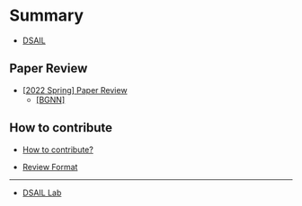 # Summary  

* [DSAIL](README.md)

## Paper Review  

* [\[2022 Spring\] Paper Review](paper-review/README.md)   
    * [\[BGNN\]](paper-review/2022-spring/bgnn.md)  

## How to contribute  

* [How to contribute?](how-to-contribute.md)  

* [Review Format](paper-review/template.md)  
---  

* [DSAIL Lab](https://dsail.kaist.ac.kr/)   